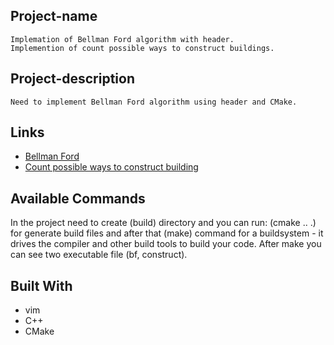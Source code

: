## Project-name
	Implemation of Bellman Ford algorithm with header.
	Implemention of count possible ways to construct buildings.

## Project-description
	Need to implement Bellman Ford algorithm using header and CMake.

## Links
- [Bellman Ford](https://www.geeksforgeeks.org/bellman-ford-algorithm-dp-23/)
- [Count possible ways to construct building](https://www.geeksforgeeks.org/count-possible-ways-to-construct-buildings/)


## Available Commands

In the project need to create (build) directory and you can run: (cmake .. .) for generate build files and after that (make) command for a buildsystem - it drives the compiler and other build tools to build your code. After make you can see two executable file (bf, construct).


## Built With
- vim
- C++
- CMake
